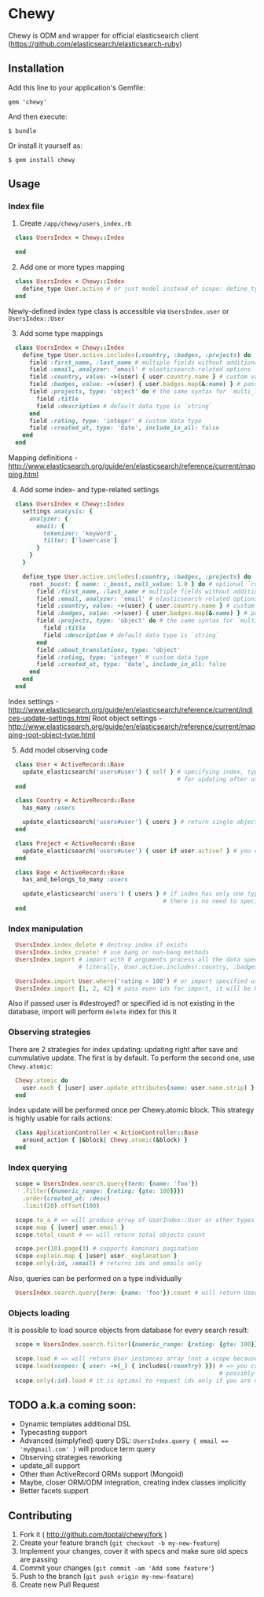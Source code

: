 # Chewy

Chewy is ODM and wrapper for official elasticsearch client (https://github.com/elasticsearch/elasticsearch-ruby)

## Installation

Add this line to your application's Gemfile:

    gem 'chewy'

And then execute:

    $ bundle

Or install it yourself as:

    $ gem install chewy

## Usage

### Index file

1. Create `/app/chewy/users_index.rb`

  ```ruby
    class UsersIndex < Chewy::Index

    end
  ```

2. Add one or more types mapping

  ```ruby
    class UsersIndex < Chewy::Index
      define_type User.active # or just model instead_of scope: define_type User
    end
  ```

  Newly-defined index type class is accessible via `UsersIndex.user` or `UsersIndex::User`

3. Add some type mappings

  ```ruby
    class UsersIndex < Chewy::Index
      define_type User.active.includes(:country, :badges, :projects) do
        field :first_name, :last_name # multiple fields without additional options
        field :email, analyzer: 'email' # elasticsearch-related options
        field :country, value: ->(user) { user.country.name } # custom value proc
        field :badges, value: ->(user) { user.badges.map(&:name) } # passing array values to index
        field :projects, type: 'object' do # the same syntax for `multi_field`
          field :title
          field :description # default data type is `string`
        end
        field :rating, type: 'integer' # custom data type
        field :created_at, type: 'date', include_in_all: false
      end
    end
  ```

  Mapping definitions - http://www.elasticsearch.org/guide/en/elasticsearch/reference/current/mapping.html

4. Add some index- and type-related settings

  ```ruby
    class UsersIndex < Chewy::Index
      settings analysis: {
        analyzer: {
          email: {
            tokenizer: 'keyword',
            filter: ['lowercase']
          }
        }
      }

      define_type User.active.includes(:country, :badges, :projects) do
        root _boost: { name: :_boost, null_value: 1.0 } do # optional `root` object settings
          field :first_name, :last_name # multiple fields without additional options
          field :email, analyzer: 'email' # elasticsearch-related options
          field :country, value: ->(user) { user.country.name } # custom value proc
          field :badges, value: ->(user) { user.badges.map(&:name) } # passing array values to index
          field :projects, type: 'object' do # the same syntax for `multi_field`
            field :title
            field :description # default data type is `string`
          end
          field :about_translations, type: 'object'
          field :rating, type: 'integer' # custom data type
          field :created_at, type: 'date', include_in_all: false
        end
      end
    end
  ```

  Index settings - http://www.elasticsearch.org/guide/en/elasticsearch/reference/current/indices-update-settings.html
  Root object settings - http://www.elasticsearch.org/guide/en/elasticsearch/reference/current/mapping-root-object-type.html

5. Add model observing code

  ```ruby
    class User < ActiveRecord::Base
      update_elasticsearch('users#user') { self } # specifying index, type and backreference
                                                  # for updating after user save or destroy
    end

    class Country < ActiveRecord::Base
      has_many :users

      update_elasticsearch('users#user') { users } # return single object or collection
    end

    class Project < ActiveRecord::Base
      update_elasticsearch('users#user') { user if user.active? } # you can return even `nil` from the backreference
    end

    class Bage < ActiveRecord::Base
      has_and_belongs_to_many :users

      update_elasticsearch('users') { users } # if index has only one type
                                              # there is no need to specify updated type
    end
  ```

### Index manipulation

```ruby
  UsersIndex.index_delete # destroy index if exists
  UsersIndex.index_create! # use bang or non-bang methods
  UsersIndex.import # import with 0 arguments process all the data specified in type definition
                    # literally, User.active.includes(:country, :badges, :projects).find_in_batches

  UsersIndex.import User.where('rating > 100') # or import specified users
  UsersIndex.import [1, 2, 42] # pass even ids for import, it will be handled in the most effective way
```

Also if passed user is #destroyed? or specified id is not existing in the database, import will perform `delete` index for this it

### Observing strategies

There are 2 strategies for index updating: updating right after save and cummulative update. The first is by default. To perform the second one, use `Chewy.atomic`:

```ruby
  Chewy.atomic do
    user.each { |user| user.update_attributes(name: user.name.strip) }
  end
```

Index update will be performed once per Chewy.atomic block. This strategy is highly usable for rails actions:

```ruby
  class ApplicationController < ActionController::Base
    around_action { |&block| Chewy.atomic(&block) }
  end
```

### Index querying

```ruby
  scope = UsersIndex.search.query(term: {name: 'foo'})
    .filter({numeric_range: {rating: {gte: 100}}})
    .order(created_at: :desc)
    .limit(20).offset(100)

  scope.to_a # => will produce array of UserIndex::User or other types instances
  scope.map { |user| user.email }
  scope.total_count # => will return total objects count

  scope.per(10).page(3) # supports kaminari pagination
  scope.explain.map { |user| user._explanation }
  scope.only(:id, :email) # returns ids and emails only
```

Also, queries can be performed on a type individually

```ruby
  UsersIndex.search.query(term: {name: 'foo'}).count # will return UserIndex::User array only
```

### Objects loading

It is possible to load source objects from database for every search result:

```ruby
  scope = UsersIndex.search.filter({numeric_range: {rating: {gte: 100}}})

  scope.load # => will return User instances array (not a scope because )
  scope.load(scopes: { user: ->(_) { includes(:country) }}) # => you can also pass loading scopes for each
                                                            # possibly returned type
  scope.only(:id).load # it is optimal to request ids only if you are not planning to use type objects
```

## TODO a.k.a coming soon:

* Dynamic templates additional DSL
* Typecasting support
* Advanced (simplyfied) query DSL: `UsersIndex.query { email == 'my@gmail.com' }` will produce term query
* Observing strategies reworking
* update_all support
* Other than ActiveRecord ORMs support (Mongoid)
* Maybe, closer ORM/ODM integration, creating index classes implicitly
* Better facets support

## Contributing

1. Fork it ( http://github.com/toptal/chewy/fork )
2. Create your feature branch (`git checkout -b my-new-feature`)
3. Implement your changes, cover it with specs and make sure old specs are passing
4. Commit your changes (`git commit -am 'Add some feature'`)
5. Push to the branch (`git push origin my-new-feature`)
6. Create new Pull Request

